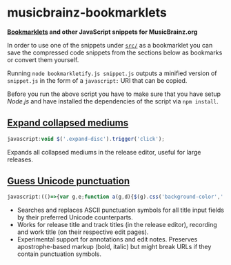 # musicbrainz-bookmarklets

**[Bookmarklets](https://en.wikipedia.org/wiki/Bookmarklet) and other JavaScript snippets for MusicBrainz.org**

In order to use one of the snippets under [`src/`](src/) as a bookmarklet you can save the compressed code snippets from the sections below as bookmarks or convert them yourself.

Running `node bookmarkletify.js snippet.js` outputs a minified version of `snippet.js` in the form of a `javascript:` URI that can be copied.

Before you run the above script you have to make sure that you have setup *Node.js* and have installed the dependencies of the script via `npm install`.

## [Expand collapsed mediums](src/expandCollapsedMediums.js)

```js
javascript:void $('.expand-disc').trigger('click');
```

Expands all collapsed mediums in the release editor, useful for large releases.

## [Guess Unicode punctuation](src/guessUnicodePunctuation.js)

```js
javascript:(()=>{var g,e;function a(g,d){$(g).css('background-color',''),$(g).each((g,e)=>{let a=e.value;a&&(d.forEach(([g,$])=>{a=a.replace(g,$)}),a!=e.value&&$(e).val(a).trigger('change').css('background-color','yellow'))})}e=[[/'''/g,'<b>'],[/''/g,'<i>'],...g=[[/(?<=\W|^)"(.+?)"(?=\W|$)/g,'\u201c$1\u201d'],[/(?<=\W|^)'(.+?)'(?=\W|$)/g,'\u2018$1\u2019'],[/(\d+)"/g,'$1\u2033'],[/(\d+)'(\d+)/g,'$1\u2032$2'],[/'/g,'\u2019'],[/(?<!\.)\.{3}(?!\.)/g,'\u2026'],[/ - /g,' \u2013 '],[/(\d{4})-(\d{2})-(\d{2})(?=\W|$)/g,'$1\u2010$2\u2010$3'],[/(\d{4})-(\d{2})(?=\W|$)/g,'$1\u2010$2'],[/(\d+)-(\d+)/g,'$1\u2013$2'],[/-/g,'\u2010']],[/<b>/g,"'''"],[/<i>/g,"''"]],a(['input#name','input.track-name','#id-edit-recording\\.name','#id-edit-work\\.name'].join(),g),a('textarea',e)})();
```

- Searches and replaces ASCII punctuation symbols for all title input fields by their preferred Unicode counterparts.
- Works for release title and track titles (in the release editor), recording and work title (on their respective edit pages).
- Experimental support for annotations and edit notes. Preserves apostrophe-based markup (bold, italic) but might break URLs if they contain punctuation symbols.
